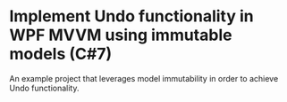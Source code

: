 # Implement Undo functionality in WPF MVVM using immutable models (C#7)

An example project that leverages model immutability in order to achieve Undo functionality.
